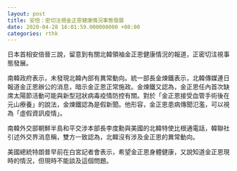 ```yaml
---
layout: post
title: 安倍：密切注視金正恩健康情況事態發展
date: 2020-04-28 16:01:59.000000000 +08:00
categories: rthk
---
```


日本首相安倍晉三說，留意到有關北韓領袖金正恩健康情況的報道，正密切注視事態發展。

南韓政府表示，未發現北韓內部有異常動向。統一部長金煉鐵表示，北韓傳媒連日報道金正恩辦公的消息，暗示金正恩正常施政。金煉鐵又認為，金正恩任內首次缺席太陽節活動可能與新型冠狀病毒疫情防控有關。對於「金正恩接受血管手術後在元山療養」的說法，金煉鐵認為是假新聞。他形容，金正恩患病傳聞氾濫，可以視為「虛假資訊疫情」。

南韓外交部朝鮮半島和平交涉本部長李度勳與美國的北韓特使比根通電話，韓聯社引述外交界消息稱，雙方一致認為，北韓沒有涉及金正恩的異常動向。

美國總統特朗普早前在白宮記者會表示，希望金正恩身體健康，又說知道金正恩現時的情況，但現時不能談及這個問題。
